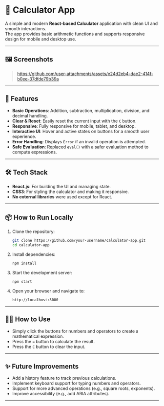 # 🧮 Calculator App

A simple and modern **React-based Calculator** application with clean UI and smooth interactions.  
The app provides basic arithmetic functions and supports responsive design for mobile and desktop use.

---

## 🖼️ Screenshots

> https://github.com/user-attachments/assets/e24d2eb4-dae2-414f-b0ee-37dfde79b39a

---

## 🚀 Features

- **Basic Operations**: Addition, subtraction, multiplication, division, and decimal handling.
- **Clear & Reset**: Easily reset the current input with the `C` button.
- **Responsive**: Fully responsive for mobile, tablet, and desktop.
- **Interactive UI**: Hover and active states on buttons for a smooth user experience.
- **Error Handling**: Displays `Error` if an invalid operation is attempted.
- **Safe Evaluation**: Replaced `eval()` with a safer evaluation method to compute expressions.

---

## 🛠️ Tech Stack

- **React.js**: For building the UI and managing state.
- **CSS3**: For styling the calculator and making it responsive.
- **No external libraries** were used except for React.

---

## 📦 How to Run Locally

1. Clone the repository:

    ```bash
    git clone https://github.com/your-username/calculator-app.git
    cd calculator-app
    ```

2. Install dependencies:

    ```bash
    npm install
    ```

3. Start the development server:

    ```bash
    npm start
    ```

4. Open your browser and navigate to:

    ```
    http://localhost:3000
    ```

---

## 🧑‍💻 How to Use

- Simply click the buttons for numbers and operators to create a mathematical expression.
- Press the `=` button to calculate the result.
- Press the `C` button to clear the input.

---


## ✨ Future Improvements

- Add a history feature to track previous calculations.
- Implement keyboard support for typing numbers and operators.
- Support for more advanced operations (e.g., square roots, exponents).
- Improve accessibility (e.g., add ARIA attributes).

---